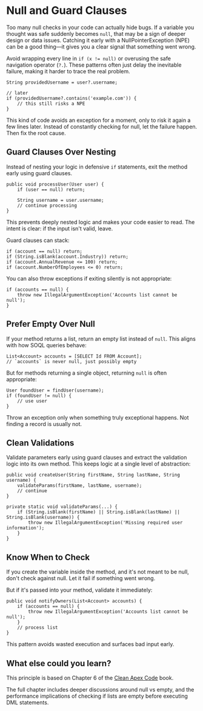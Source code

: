 # Null and Guard Clauses

Too many null checks in your code can actually hide bugs. If a variable you thought was safe suddenly becomes `null`, that may be a sign of deeper design or data issues. Catching it early with a NullPointerException (NPE) can be a good thing—it gives you a clear signal that something went wrong.

Avoid wrapping every line in `if (x != null)` or overusing the safe navigation operator (`?.`). These patterns often just delay the inevitable failure, making it harder to trace the real problem.

```apex
String providedUsername = user?.username;

// later
if (providedUsername?.contains('example.com')) {
    // this still risks a NPE
}
```

This kind of code avoids an exception for a moment, only to risk it again a few lines later. Instead of constantly checking for null, let the failure happen. Then fix the root cause.

## Guard Clauses Over Nesting

Instead of nesting your logic in defensive `if` statements, exit the method early using guard clauses.

```apex
public void processUser(User user) {
    if (user == null) return;

    String username = user.username;
    // continue processing
}
```

This prevents deeply nested logic and makes your code easier to read. The intent is clear: if the input isn't valid, leave.

Guard clauses can stack:

```apex
if (account == null) return;
if (String.isBlank(account.Industry)) return;
if (account.AnnualRevenue <= 100) return;
if (account.NumberOfEmployees <= 0) return;
```

You can also throw exceptions if exiting silently is not appropriate:

```apex
if (accounts == null) {
    throw new IllegalArgumentException('Accounts list cannot be null');
}
```

## Prefer Empty Over Null

If your method returns a list, return an empty list instead of `null`. This aligns with how SOQL queries behave:

```apex
List<Account> accounts = [SELECT Id FROM Account];
// `accounts` is never null, just possibly empty
```

But for methods returning a single object, returning `null` is often appropriate:

```apex
User foundUser = findUser(username);
if (foundUser != null) {
    // use user
}
```

Throw an exception only when something truly exceptional happens. Not finding a record is usually not.

## Clean Validations

Validate parameters early using guard clauses and extract the validation logic into its own method. This keeps logic at a single level of abstraction:

```apex
public void createUser(String firstName, String lastName, String username) {
    validateParams(firstName, lastName, username);
    // continue
}

private static void validateParams(...) {
    if (String.isBlank(firstName) || String.isBlank(lastName) || String.isBlank(username)) {
        throw new IllegalArgumentException('Missing required user information');
    }
}
```

## Know When to Check

If you create the variable inside the method, and it's not meant to be null, don't check against null. Let it fail if something went wrong.

But if it's passed into your method, validate it immediately:

```apex
public void notifyOwners(List<Account> accounts) {
    if (accounts == null) {
        throw new IllegalArgumentException('Accounts list cannot be null');
    }
    // process list
}
```

This pattern avoids wasted execution and surfaces bad input early.

## What else could you learn?

This principle is based on Chapter 6 of the [Clean Apex Code](https://books.google.ie/books/about/Clean_Apex_Code.html?id=4yEc0QEACAAJ&source=kp_book_description&redir_esc=y) book. 

The full chapter includes deeper discussions around null vs empty, and the performance implications of checking if lists are empty before executing DML statements.

